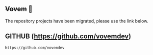 ## ~~Vovem~~ 👋

The repository projects have been migrated, please use the link below.

## GITHUB (https://github.com/vovemdev)

```
https://github.com/vovemdev
```

